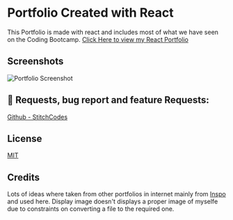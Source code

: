 # Portfolio Created with React

This Portfolio is made with react and includes most of what we have seen on the Coding Bootcamp.
[Click Here to view my React Portfolio](https://stitchcodes.github.io/React-Portfolio/)

## Screenshots

![Portfolio Screenshot](https://i.imgur.com/118Lw3c.png)


## 🔗 Requests, bug report and feature Requests:
[Github - StitchCodes](https://github.com/StitchCodes/SoNet-API)
## License

[MIT](https://choosealicense.com/licenses/mit/)

## Credits
Lots of ideas where taken from other portfolios in internet mainly from [Inspo](https://github.com/shloksomani/react-portfolio) and used here.
Display image doesn't displays a proper image of myselfe due to constraints on converting a file to the required one.
